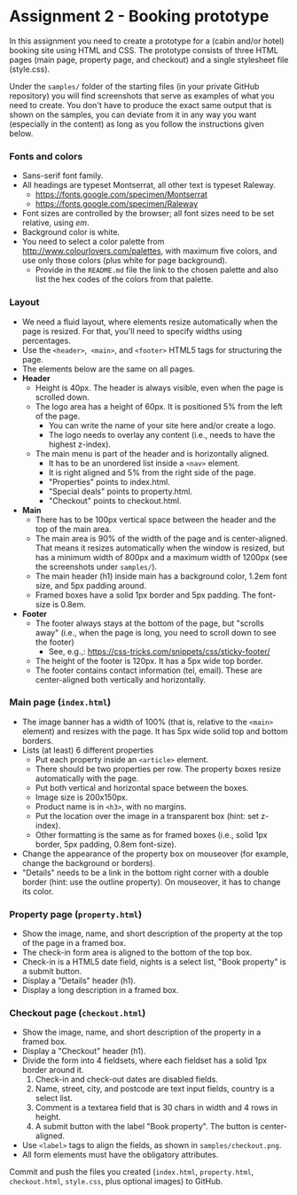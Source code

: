 # Assignment 2 - Booking prototype

In this assignment you need to create a prototype for a (cabin and/or hotel) booking site using HTML and CSS. The prototype consists of three HTML pages (main page, property page, and checkout) and a single stylesheet file (style.css).

Under the `samples/` folder of the starting files (in your private GitHub repository) you will find screenshots that serve as examples of what you need to create. You don't have to produce the exact same output that is shown on the samples, you can deviate from it in any way you want (especially in the content) as long as you follow the instructions given below.


### Fonts and colors

  *	Sans-serif font family.
  * All headings are typeset Montserrat, all other text is typeset Raleway.
    -	https://fonts.google.com/specimen/Montserrat
    -	https://fonts.google.com/specimen/Raleway
  *	Font sizes are controlled by the browser; all font sizes need to be set relative, using *em*.
  *	Background color is white.
  *	You need to select a color palette from http://www.colourlovers.com/palettes, with maximum five colors, and use only those colors (plus white for page background).
    -	Provide in the `README.md` file the link to the chosen palette and also list the hex codes of the colors from that palette.


### Layout

  *	We need a fluid layout, where elements resize automatically when the page is resized. For that, you'll need to specify widths using percentages.
  *	Use the `<header>`,` <main>`, and `<footer>` HTML5 tags for structuring the page.
  *	The elements below are the same on all pages.
  *	**Header**
    -	Height is 40px. The header is always visible, even when the page is scrolled down.
    -	The logo area has a height of 60px. It is positioned 5% from the left of the page.
        -	You can write the name of your site here and/or create a logo.
        -	The logo needs to overlay any content (i.e., needs to have the highest z-index).
    -	The main menu is part of the header and is horizontally aligned.
        -	It has to be an unordered list inside a `<nav>` element.
        -	It is right aligned and 5% from the right side of the page.
        -	"Properties" points to index.html.
        -	"Special deals" points to property.html.
        -	"Checkout" points to checkout.html.
  *	**Main**
    -	There has to be 100px vertical space between the header and the top of the main area.
    -	The main area is 90% of the width of the page and is center-aligned. That means it resizes automatically when the window is resized, but has a minimum width of 800px and a maximum width of 1200px (see the screenshots under `samples/`).
    -	The main header (h1) inside main has a background color, 1.2em font size, and 5px padding around.
    -	Framed boxes have a solid 1px border and 5px padding. The font-size is 0.8em.
  *	**Footer**
    -	The footer always stays at the bottom of the page, but "scrolls away" (i.e., when the page is long, you need to scroll down to see the footer)
        -	See, e.g.,: https://css-tricks.com/snippets/css/sticky-footer/
    -	The height of the footer is 120px. It has a 5px wide top border.
    -	The footer contains contact information (tel, email). These are center-aligned both vertically and horizontally.


### Main page (`index.html`)

  *	The image banner has a width of 100% (that is, relative to the `<main>` element) and resizes with the page. It has 5px wide solid top and bottom borders.
  *	Lists (at least) 6 different properties
    -	Put each property inside an `<article>` element.
    -	There should be two properties per row. The property boxes resize automatically with the page.
    -	Put both vertical and horizontal space between the boxes.
    -	Image size is 200x150px.
    -	Product name is in `<h3>`, with no margins.
    -	Put the location over the image in a transparent box (hint: set z-index).
    -	Other formatting is the same as for framed boxes (i.e., solid 1px border, 5px padding, 0.8em font-size).
  *	Change the appearance of the property box on mouseover (for example, change the background or borders).
  *	"Details" needs to be a link in the bottom right corner with a double border (hint: use the outline property). On mouseover, it has to change its color.


### Property page (`property.html`)

  *	Show the image, name, and short description of the property at the top of the page in a framed box.
  *	The check-in form area is aligned to the bottom of the top box.
  *	Check-in is a HTML5 date field, nights is a select list, "Book property" is a submit button.
  *	Display a "Details" header (h1).
  *	Display a long description in a framed box.


### Checkout page (`checkout.html`)

  *	Show the image, name, and short description of the property in a framed box.
  *	Display a "Checkout" header (h1).
  *	Divide the form into 4 fieldsets, where each fieldset has a solid 1px border around it.
    1.	Check-in and check-out dates are disabled fields.
    2.	Name, street, city, and postcode are text input fields, country is a select list.
    3.	Comment is a textarea field that is 30 chars in width and 4 rows in height.
    4.	A submit button with the label "Book property". The button is center-aligned.
  *	Use `<label>` tags to align the fields, as shown in `samples/checkout.png`.
  *	All form elements must have the obligatory attributes.


Commit and push the files you created (`index.html`, `property.html`, `checkout.html`, `style.css`, plus optional images) to GitHub.